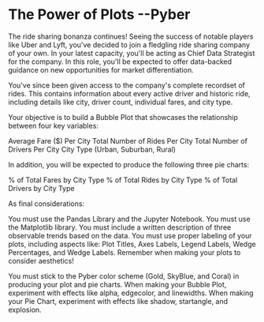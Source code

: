 #  The Power of Plots --Pyber


The ride sharing bonanza continues! Seeing the success of notable players like Uber and Lyft, you've decided to join a fledgling ride sharing company of your own. In your latest capacity, you'll be acting as Chief Data Strategist for the company. In this role, you'll be expected to offer data-backed guidance on new opportunities for market differentiation.

You've since been given access to the company's complete recordset of rides. This contains information about every active driver and historic ride, including details like city, driver count, individual fares, and city type.

Your objective is to build a Bubble Plot that showcases the relationship between four key variables:


Average Fare ($) Per City
Total Number of Rides Per City
Total Number of Drivers Per City
City Type (Urban, Suburban, Rural)


In addition, you will be expected to produce the following three pie charts:


% of Total Fares by City Type
% of Total Rides by City Type
% of Total Drivers by City Type


As final considerations:


You must use the Pandas Library and the Jupyter Notebook.
You must use the Matplotlib library.
You must include a written description of three observable trends based on the data.
You must use proper labeling of your plots, including aspects like: Plot Titles, Axes Labels, Legend Labels, Wedge Percentages, and Wedge Labels.
Remember when making your plots to consider aesthetics!


You must stick to the Pyber color scheme (Gold, SkyBlue, and Coral) in producing your plot and pie charts.
When making your Bubble Plot, experiment with effects like alpha, edgecolor, and linewidths.
When making your Pie Chart, experiment with effects like shadow, startangle, and explosion.
